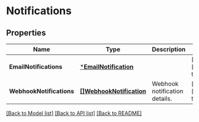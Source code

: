 # Notifications

## Properties
Name | Type | Description | Notes
------------ | ------------- | ------------- | -------------
**EmailNotifications** | [***EmailNotification**](EmailNotification.md) |  | [optional] [default to null]
**WebhookNotifications** | [**[]WebhookNotification**](WebhookNotification.md) | Webhook notification details. | [optional] [default to null]

[[Back to Model list]](../README.md#documentation-for-models) [[Back to API list]](../README.md#documentation-for-api-endpoints) [[Back to README]](../README.md)

